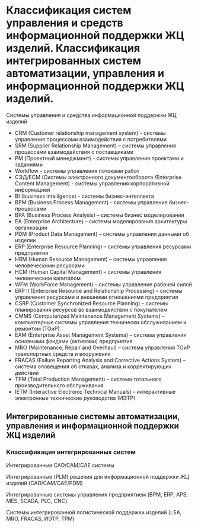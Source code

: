 # Классификация систем управления и средств информационной поддержки ЖЦ изделий. Классификация интегрированных систем автоматизации, управления и информационной поддержки ЖЦ изделий. 
Системы управления и средства информационной поддержки ЖЦ изделий
* CRM (Customer relationship management system) - системы управления процессами взаимодействия с потребителями 
* SRM (Supplier Relationship Management) – системы управления процессами взаимодействия с поставщиками
* PM (Проектный менеджмент) - системы управления проектами и заданиями
* Workflow - системы управления потоками работ
* СЭД/ECM (Системы электронного документооборота /Enterprise Content Management) - системы управления корпоративной информацией
* BI (business intelligence) - системы бизнес-интеллекта
* BPM (Business Process Management) - системы управление бизнес-процессами
* BPA (Business Process Analysis) – системы бизнес моделирования
* EA (Enterprise Architecture) – системы моделирования архитектуры организации
* PDM (Product Data Management) – системы управления данными об изделии
* ERP (Enterprise Resource Planning) – системы управления ресурсами предприятия
* HRM (Human Resource Management) – системы управления человеческими ресурсами
* HCM (Human Capital Management) – системы управления человеческим капиталом
* WFM (WorkForce Management) - системы управление рабочей силой 
* ERP II (Enterprise Resource and Relationship Processing) – системы управления ресурсами и внешними отношениями предприятия
* CSRP (Customer Synchronized Resource Planning) – системы планирования ресурсов во взаимодействии с покупателем
* CMMS (Computerized Maintenance Management Systems) – компьютерные системы управления технически обслуживанием и ремонтом (ТОиР)
* EAM (Enterprise Asset Management Systemа) – система управления основными фондами (активами) предприятия
* MRO (Maintenance, Repair and Overhaul) – система управления ТОиР транспортных средств и вооружения 
* FRACAS (Failure Reporting Analysis and Corrective Actions System) – система оповещения об отказах, анализа и корректирующих действий
* TРМ (Total Production Management) – система тотального производительного обслуживания
* IETM (Interactive Electronic Technical Manuals) - интерактивные электронные технические руководства (ИЭТР)

## Интегрированные системы автоматизации, управления и информационной поддержки ЖЦ изделий
### Классификация интегрированных систем
Интегрированные CAD/CAM/CAE системы

Интегрированные (PLM) решения для информационной поддержки ЖЦ изделий (CAD/CAM/CAE/PDM)

Интегрированные системы управления предприятием (BPM, ERP, APS, MES, SCADA, PLC, CNC)

Системы интегрированной логистической поддержки изделий (LSA, MRO, FRACAS, ИЭТР, TPM)
